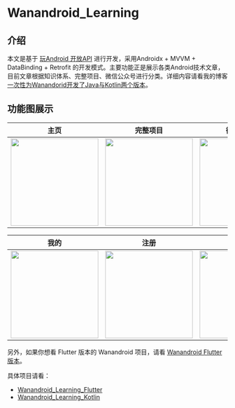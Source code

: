 # Wanandroid_Learning

## 介绍
本文是基于 [玩Android 开放API](https://www.wanandroid.com/blog/show/2) 进行开发，采用Androidx + MVVM + DataBinding + Retrofit 的开发模式。主要功能正是展示各类Android技术文章，目前文章根据知识体系、完整项目、微信公众号进行分类。详细内容请看我的博客 [一次性为Wanandorid开发了Java与Kotlin两个版本](https://juejin.cn/post/6844904098647506951)。

## 功能图展示

| 主页  | 完整项目  |  微信公众号  | 知识体系  |
|------------|-------------| -------------| -------------|
|  <img src="https://github.com/JereChen11/Wanandroid_Learning/raw/master/readmeImage/home.png" width="200"> |  <img src="https://github.com/JereChen11/Wanandroid_Learning/raw/master/readmeImage/completeProject.png" width="200"> |  <img src="https://github.com/JereChen11/Wanandroid_Learning/raw/master/readmeImage/wechat.png" width="200"> |  <img src="https://github.com/JereChen11/Wanandroid_Learning/raw/master/readmeImage/knowledgesystem.png" width="200"> |

| 我的  | 注册  | 文章  | 导航栏  | 
|------------|-------------| -------------|-------------|
|  <img src="https://github.com/JereChen11/Wanandroid_Learning/raw/master/readmeImage/me.png" width="200"> |  <img src="https://github.com/JereChen11/Wanandroid_Learning/raw/master/readmeImage/register.png" width="200"> |  <img src="https://github.com/JereChen11/Wanandroid_Learning/raw/master/readmeImage/articleDetail.png" width="200"> |  <img src="https://github.com/JereChen11/Wanandroid_Learning/raw/master/readmeImage/nav.png" width="200"> |

另外，如果你想看 Flutter 版本的 Wanandroid 项目，请看 [Wanandroid Flutter 版本](https://juejin.cn/post/6880677391354560526)。

具体项目请看：
* [Wanandroid_Learning_Flutter](https://github.com/JereChen11/Wanandroid_Learning_Flutter)
* [Wanandroid_Learning_Kotlin](https://github.com/JereChen11/Wanandroid_Learning_Kotlin)
